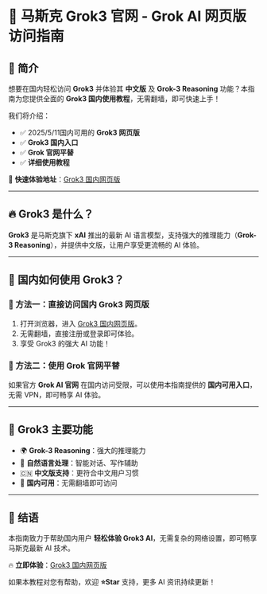 # 🚀 马斯克 Grok3 官网 - Grok AI 网页版访问指南

## 📖 简介
想要在国内轻松访问 **Grok3** 并体验其 **中文版** 及 **Grok-3 Reasoning** 功能？本指南为您提供全面的 **Grok3 国内使用教程**，无需翻墙，即可快速上手！

我们将介绍：
- ✅ 2025/5/11国内可用的 **Grok3 网页版**
- ✅ **Grok3 国内入口**
- ✅ **Grok 官网平替**
- ✅ **详细使用教程**

📌 **快速体验地址**：[Grok3 国内网页版](http://grok.zhuangbishipin.top/?allow=true
)

---

## 🔥 Grok3 是什么？
**Grok3** 是马斯克旗下 **xAI** 推出的最新 AI 语言模型，支持强大的推理能力（**Grok-3 Reasoning**），并提供中文版，让用户享受更流畅的 AI 体验。

---

## 🚀 国内如何使用 Grok3？
### 📌 方法一：直接访问国内 Grok3 网页版
1. 打开浏览器，进入 [Grok3 国内网页版](http://grok.zhuangbishipin.top/?allow=true
)。
2. 无需翻墙，直接注册或登录即可体验。
3. 享受 Grok3 的强大 AI 功能！

### 📌 方法二：使用 Grok 官网平替
如果官方 **Grok AI 官网** 在国内访问受限，可以使用本指南提供的 **国内可用入口**，无需 VPN，即可畅享 AI 体验。

---

## 🎯 Grok3 主要功能
- 🌍 **Grok-3 Reasoning**：强大的推理能力
- 🧠 **自然语言处理**：智能对话、写作辅助
- 🇨🇳 **中文版支持**：更符合中文用户习惯
- 🚀 **国内可用**：无需翻墙即可访问

---

## 🎯 结语
本指南致力于帮助国内用户 **轻松体验 Grok3 AI**，无需复杂的网络设置，即可畅享马斯克最新 AI 技术。

🔥 **立即体验**：[Grok3 国内网页版](http://grok.zhuangbishipin.top)

如果本教程对您有帮助，欢迎 **⭐Star** 支持，更多 AI 资讯持续更新！
